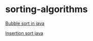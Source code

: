 # sorting-algorithms

[Bubble sort in java](https://www.flowerbrackets.com/bubble-sort-java/)

[Insertion sort java](https://www.flowerbrackets.com/insertion-sort-java/)
